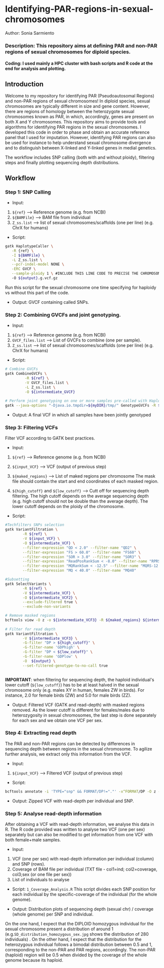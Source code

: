 # Identifying-PAR-regions-in-sexual-chromosomes

Author: Sonia Sarmiento

### Description: This repository aims at defining PAR and non-PAR regions of sexual chromosomes for diploid species. 

#### Coding: I used mainly a HPC cluster with bash scripts and R code at the end for analysis and plotting.

## Introduction
Welcome to my repository for identifying PAR (Pseudoautosomal Regions) and non-PAR regions of sexual chromosomes!
In diploid species, sexual chromosomes are typically different in size and gene content. However, there are regions of homology between the heterozygote sexual chromosomes known as PAR, in which, accordingly, genes are present on both X and Y chromosomes. This repository aims to provide tools and algorithms for identifying PAR regions in the sexual chromosomes. I developed this code in order to phase and obtain an accurate reference panel that I used for imputation. However, identifying PAR regions can also be used for instance to help understand sexual chromosome divergence and to distinguish between X-linked and Y-linked genes in medial genetics. 

The workflow includes SNP calling (both with and without ploidy), filtering steps and finally plotting sequencing depth distributions. 

## Workflow

### Step 1: SNP Calling
* Input: 
1) ```${ref}```  --> Reference genome (e.g. from NCBI)
2) ```${BAMFile}```  --> BAM file from individual
3) ```Z_ss.list``` --> list of sexual chromosomes/scaffolds (one per line) (e.g. ChrX for humans)

* Script: 
```bash
gatk HaplotypeCaller \
   -R {ref} \
   -I ${BAMFile} \
   -L Z_ss.list \
   --pcr-indel-model NONE \
   -ERC GVCF \
   --sample-ploidy 1 \ #INCLUDE THIS LINE CODE TO PRECISE THE CHROMOSOME IS HAPLOID. 
   -O ${output}.g.vcf.gz 
```
Run this script for the sexual chromosome one time specifying for haploidy vs without this part of the code. 

* Output: GVCF containing called SNPs.

### Step 2: Combining GVCFs and joint genotyping.
* Input: 
1) ```${ref}```  --> Reference genome (e.g. from NCBI)
2) ```GVCF_files.list```  --> List of GVCFs to combine (one per sample).
3) ```Z_ss.list``` --> list of sexual chromosomes/scaffolds (one per line) (e.g. ChrX for humans)

* Script:
```bash
# Combine GVCFs
gatk CombineGVCFs \
         -R ${ref} \
         -V GVCF_files.list \
         -L Z_ss.list \
         -O ${intermediate_GVCF}
  
# Perform joint genotyping on one or more samples pre-called with HaplotypeCaller
gatk --java-options "-Djava.io.tmpdir=${myDIR}/tmp/" GenotypeGVCFs -R ${ref} -V ${intermediate_file} -O ${output} --tmp-dir ${myDIR}/tmp/

````
* Output: A final VCF in which all samples have been jointly genotyped


### Step 3: Filtering VCFs
Filter VCF according to GATK best practices.
* Input:
1) ```${ref}```  --> Reference genome (e.g. from NCBI)
2) ```${input_VCF}```  --> VCF (output of previous step)
3) ```${maked_regions}``` --> List of maked regions per chromosome
The mask file should contain the start and end coordinates of each masked region. 

4) ```${high_cutoff}``` and ```${low_cutoff}``` --> Cutt off for sequencing depth filtering. The high cutoff depends on the average sequencing depth (e.g. high cutoff should not be double than the average depth). The lower cutoff depends on the ploidy of the chromosome. 

* Script:
```bash
#Techfilters SNPs selection
gatk VariantFiltration \
     	-R ${ref} \
     	-V ${input_VCF} \
     	-O ${intermediate_VCF} \
     	--filter-expression "QD < 2.0" --filter-name "QD2" \
     	--filter-expression "FS > 60.0" --filter-name "FS60" \
     	--filter-expression "SOR > 3.0" --filter-name "SOR3" \
     	--filter-expression "ReadPosRankSum < -8.0" --filter-name "RPRS-8" \
     	--filter-expression "MQRankSum < -12.5" --filter-name "MQRS-12.5" \
     	--filter-expression "MQ < 40.0" --filter-name "MQ40"

#Subsetting
gatk SelectVariants \
     	-R ${ref} \
     	-V ${intermediate_VCF} \
     	-O ${intermediate_VCF2} \
     	--exclude-filtered true \
     	--exclude-non-variants

# Remove masked regions
bcftools view -O z -o ${intermediate_VCF3} -R ${maked_regions} ${intermediate_VCF2}
	
# Filter for read depth
gatk VariantFiltration \
        -V ${intermediate_VCF3} \
        -G-filter "DP > ${high_cutoff}" \
        -G-filter-name 'GDPhigh' \
        -G-filter "DP < ${low_cutoff}" \
        -G-filter-name 'GDPlow' \
        -O  ${output} \
        --set-filtered-genotype-to-no-call true
   
`````
**IMPORTANT**: when filtering for sequencing depth, the haploid individual's lower cutoff (```${low_cutoff}```) has to be at least halved in the sexual chromosome only (e.g. males XY in human, females ZW in birds). For instance, 2.0 for female birds (ZW) and 5.0 for male birds (ZZ). 

* Output: Filtered VCF (GATK and read-depth) with masked regions removed. As the lower cutoff is different for females/males due to heterozygosity in sexual chromosomes, the last step is done separately for each sex and we obtain one VCF per sex. 


### Step 4: Extracting read depth
The PAR and non-PAR regions can be detected by differences in sequencing depth between regions in the sexual chromosome. To agilize further analysis, we extract only this information from the VCF. 
* Input:
1) ```${input_VCF}```  --> Filtered VCF (output of previous step)

* Script:
```bash
bcftools annotate -i 'TYPE="snp" && FORMAT/DP!="."' -x^FORMAT/DP -O z -o ${output} ${input_VCF} 
````
* Output: Zipped VCF with read-depth per individual and SNP.

### Step 5: Analyse read-depth information
After obtaining a VCF with read-depth information, we analyse this data in R. The R code provided was written to analyse two VCF (one per sex) separately but can also be modified to get information from one VCF with both female+male samples. 
* Input:
1) VCF (one per sex) with read-depth information per individual (column) and SNP (rows).
2) Coverage of BAM file per individual (TXT file - col1=ind; col2=coverage, col3;sex (or one file per sex))
3) List of individuals to analyse

* Script: ```1_Coverage_Analysis.R```
This script divides each SNP position for each individual by the specific-coverage of the individual (for the whole genome). 

* Output: Distribution plots of sequencing depth (sexual chr) / coverage (whole genome) per SNP and individual.

On the one hand, I expect that the DIPLOID homozygous individual for the sexual chromosome present a distribution of around 1 (e.g.```SD_distribution_homozygous_sex.jpg``` shows the distribution of 280 individuals) . On the other hand, I expect that the distribution for the heterozygous individual follows a bimodal distribution between 0.5 and 1, corresponding to the non-PAR and PAR regions, accordingly. The non-PAR (haploid) region will be 0.5 when divided by the coverage of the whole genome because its haploid. 



